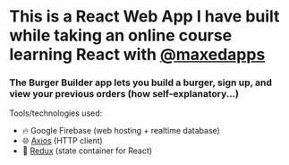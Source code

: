 # This is a React Web App I have built while taking an online course learning React with [@maxedapps](https://twitter.com/maxedapps?lang=en)

### The Burger Builder app lets you build a burger, sign up, and view your previous orders (how self-explanatory...)

Tools/technologies used:
- 🔥 Google Firebase (web hosting + realtime database)
- 🌐 [Axios](https://github.com/axios/axios) (HTTP client)
- 🚀 [Redux](https://react-redux.js.org/) (state container for React)
